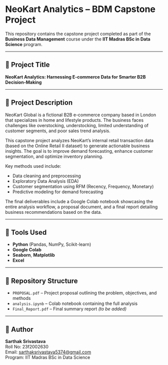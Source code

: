 # NeoKart Analytics – BDM Capstone Project

This repository contains the capstone project completed as part of the **Business Data Management** course under the **IIT Madras BSc in Data Science** program.

---

## 📌 Project Title

**NeoKart Analytics: Harnessing E-commerce Data for Smarter B2B Decision-Making**

---

## 📝 Project Description

NeoKart Global is a fictional B2B e-commerce company based in London that specializes in home and lifestyle products. The business faces challenges like overstocking, understocking, limited understanding of customer segments, and poor sales trend analysis.

This capstone project analyzes NeoKart’s internal retail transaction data (based on the Online Retail II dataset) to generate actionable business insights. The goal is to improve demand forecasting, enhance customer segmentation, and optimize inventory planning.

Key methods used include:
- Data cleaning and preprocessing
- Exploratory Data Analysis (EDA)
- Customer segmentation using RFM (Recency, Frequency, Monetary)
- Predictive modeling for demand forecasting

The final deliverables include a Google Colab notebook showcasing the entire analysis workflow, a proposal document, and a final report detailing business recommendations based on the data.

---

## 🔧 Tools Used

- **Python** (Pandas, NumPy, Scikit-learn)
- **Google Colab**
- **Seaborn**, **Matplotlib**
- **Excel**

---

## 📂 Repository Structure

- `PROPOSAL.pdf` – Project proposal outlining the problem, objectives, and methods
- `analysis.ipynb` – Colab notebook containing the full analysis
- `Final_Report.pdf` – Final summary report *(to be added)*

---

## 👤 Author

**Sarthak Srivastava**  
Roll No: 23f2002630  
Email: sarthaksrivastava5374@gmail.com  
Program: IIT Madras BSc in Data Science
